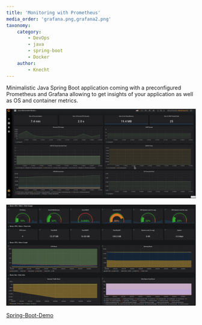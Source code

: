 ```yaml
---
title: 'Monitoring with Prometheus'
media_order: 'grafana.png,grafana2.png'
taxonomy:
    category:
        - DevOps
        - java
        - spring-boot
        - Docker
    author:
        - Knecht
---
```


Minimalistic Java Spring Boot application coming with a preconfigured Prometheus and Grafana allowing to get insights of your application as well as OS and container metrics.

![](grafana.png?link&cropResize=500,400)

![](grafana2.png?link&cropResize=500,400)

[Spring-Boot-Demo](https://repo.rootknecht.net/knecht/spring-boot-demo)